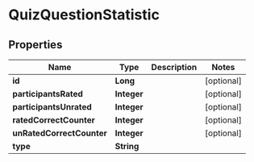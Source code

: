 

# QuizQuestionStatistic


## Properties

| Name | Type | Description | Notes |
|------------ | ------------- | ------------- | -------------|
|**id** | **Long** |  |  [optional] |
|**participantsRated** | **Integer** |  |  [optional] |
|**participantsUnrated** | **Integer** |  |  [optional] |
|**ratedCorrectCounter** | **Integer** |  |  [optional] |
|**unRatedCorrectCounter** | **Integer** |  |  [optional] |
|**type** | **String** |  |  |



